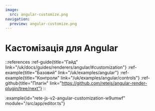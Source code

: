 ```yaml
---
image:
  src: angular-customize.png
navigation:
  preview: angular-customize.png
---
```


# Кастомізація для Angular

::references
:ref-guide{title="Гайд" link="/uk/docs/guides/renderers/angular/#customization"}
:ref-example{title="Базовий" link="/uk/examples/angular"}
:ref-example{title="Контроли" link="/uk/examples/angular/controls"}
:ref-github{title="Плагін" link="https://github.com/retejs/angular-render-plugin/tree/next"}
::

:example{id="rete-js-v2-angular-customization-w9umwf" module="/src/app/editor.ts"}

